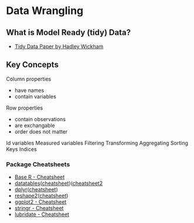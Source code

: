 # Data Wrangling

## What is Model Ready (tidy) Data?

* [Tidy Data Paper by Hadley Wickham](https://vita.had.co.nz/papers/tidy-data.pdf)

## Key Concepts

Column properties
- have names
- contain variables

Row properties
- contain observations
- are exchangable
- order does not matter

Id variables
Measured variables
Filtering
Transforming
Aggregating
Sorting
Keys
Indices


### Package Cheatsheets
* [Base R - Cheatsheet](https://www.rstudio.com/wp-content/uploads/2016/10/r-cheat-sheet-3.pdf)
* [datatables](https://github.com/Rdatatable/data.table/wiki/Getting-started)([cheatsheet](http://datacamp-community.s3.amazonaws.com/6fdf799f-76ba-45b1-b8d8-39c4d4211c31))([cheatsheet2](https://s3.amazonaws.com/assets.datacamp.com/img/blog/data+table+cheat+sheet.pdf)
* [dplyr](http://dplyr.tidyverse.org)([cheatsheet](https://www.rstudio.com/wp-content/uploads/2015/02/data-wrangling-cheatsheet.pdf))
* [reshape2](https://cran.r-project.org/web/packages/reshape2/reshape2.pdf)([cheatsheet](http://rstudio-pubs-static.s3.amazonaws.com/14391_c58a54d88eac4dfbb80d8e07bcf92194.html))
* [ggplot2 - Cheatsheet](https://github.com/rstudio/cheatsheets/raw/master/data-visualization-2.1.pdf)
* [stringr - Cheatsheet](https://github.com/rstudio/cheatsheets/raw/master/strings.pdf)
* [lubridate - Cheatsheet](https://github.com/rstudio/cheatsheets/raw/master/lubridate.pdf)





